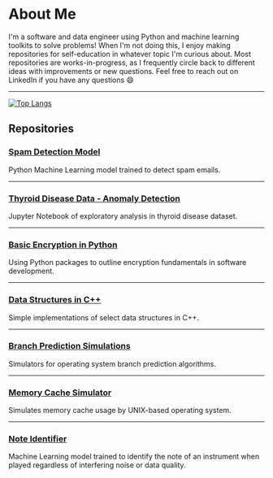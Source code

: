 # About Me

<!--
### [TV Show and Movie Recommendation Model](https://github.com/pcorwin/MovieTVShowAnalysis)

Analysis of TV Shows and Movies from five different streaming platforms, with recommendations for what to watch next.

***


-->
I'm a software and data engineer using Python and machine learning toolkits to solve problems! When I'm not doing this, I enjoy making repositories for self-education in whatever topic I'm curious about. Most repositories are works-in-progress, as I frequently circle back to different ideas with improvements or new questions. Feel free to reach out on LinkedIn if you have any questions 😄

***


[![Top Langs](https://github-readme-stats.vercel.app/api/top-langs/?username=pcorwin&layout=donut)](https://github.com/anuraghazra/github-readme-stats)

## Repositories

### [Spam Detection Model](https://github.com/pcorwin/SpamDetection)

Python Machine Learning model trained to detect spam emails.

***

### [Thyroid Disease Data - Anomaly Detection](https://github.com/pcorwin/ThyroidDiseaseAnalysis)

Jupyter Notebook of exploratory analysis in thyroid disease dataset.

***

### [Basic Encryption in Python](https://github.com/pcorwin/Encryption)

Using Python packages to outline encryption fundamentals in software development.

***

### [Data Structures in C++](https://github.com/pcorwin/Data-Structures-CPP)

Simple implementations of select data structures in C++.

***

### [Branch Prediction Simulations](https://github.com/pcorwin/BranchPrediction)

Simulators for operating system branch prediction algorithms. 

***

### [Memory Cache Simulator](https://github.com/pcorwin/MemoryCacheSimulations)

Simulates memory cache usage by UNIX-based operating system.

***

### [Note Identifier](https://github.com/pcorwin/Pitch-Identifier)

Machine Learning model trained to identify the note of an instrument when played regardless of interfering noise or data quality.

